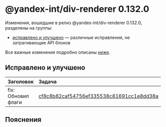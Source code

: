 # @yandex-int/div-renderer 0.132.0

<!-- ЧЕЛОВЕЧЕСКОЕ ВСТУПЛЕНИЕ -->

Изменения, вошедшие в релиз @yandex-int/div-renderer 0.132.0, разделены на группы:

* [исправлено и улучшено](#Исправлено-и-улучшено) — различные исправления, не затрагивающие API блоков

Все важные изменения подробно описаны [ниже](#Пояснения).

## Исправлено и улучшено

| Заголовок          | Задача                                     | PR  |
| :----------------- | :----------------------------------------- | :-- |
| fix: Обновил флаги | [cf8c8b82caf54756ef335538c81691cc1e8dd38a] | N/A |

## Пояснения

[cf8c8b82caf54756ef335538c81691cc1e8dd38a]: https://a.yandex-team.ru/arc_vcs/commit/cf8c8b82caf54756ef335538c81691cc1e8dd38a
